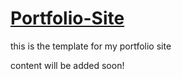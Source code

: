 # [Portfolio-Site](https://tristan-mclennan-portfolio.herokuapp.com/)

this is the template for my portfolio site

content will be added soon!
